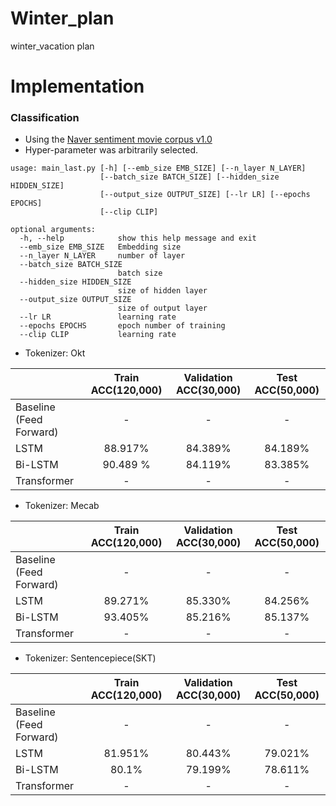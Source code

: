 # Winter_plan
winter_vacation plan
# Implementation

### Classification
+ Using the [Naver sentiment movie corpus v1.0](https://github.com/e9t/nsmc)
+ Hyper-parameter was arbitrarily selected.


```
usage: main_last.py [-h] [--emb_size EMB_SIZE] [--n_layer N_LAYER]
                    [--batch_size BATCH_SIZE] [--hidden_size HIDDEN_SIZE]
                    [--output_size OUTPUT_SIZE] [--lr LR] [--epochs EPOCHS]
                    [--clip CLIP]

optional arguments:
  -h, --help            show this help message and exit
  --emb_size EMB_SIZE   Embedding size
  --n_layer N_LAYER     number of layer
  --batch_size BATCH_SIZE
                        batch size
  --hidden_size HIDDEN_SIZE
                        size of hidden layer
  --output_size OUTPUT_SIZE
                        size of output layer
  --lr LR               learning rate
  --epochs EPOCHS       epoch number of training
  --clip CLIP           learning rate
```
+ Tokenizer: Okt


|                  | Train ACC(120,000) | Validation ACC(30,000) | Test ACC(50,000) |
| :--------------- | :-------: | :------------: | :------: |
| Baseline (Feed Forward)         |  -  |     -     |  -  |
| LSTM           |  88.917%  | 84.389% | 84.189% |
| Bi-LSTM          | 90.489 % | 84.119% | 83.385% |
| Transformer          | - | - | - |


+ Tokenizer: Mecab

|                  | Train ACC(120,000) | Validation ACC(30,000) | Test ACC(50,000) |
| :--------------- | :-------: | :------------: | :------: |
| Baseline (Feed Forward)         |  -  |     -     |  -  |
| LSTM           |  89.271%  | 85.330% | 84.256% |
| Bi-LSTM          | 93.405% | 85.216% | 85.137% |
| Transformer          | - | - | - |


+ Tokenizer: Sentencepiece(SKT)

|                  | Train ACC(120,000) | Validation ACC(30,000) | Test ACC(50,000) |
| :--------------- | :-------: | :------------: | :------: |
| Baseline (Feed Forward)         |  -  |     -     |  -  |
| LSTM           |  81.951%  | 80.443% | 79.021% |
| Bi-LSTM          | 80.1% | 79.199% | 78.611% |
| Transformer          | - | - | - |
